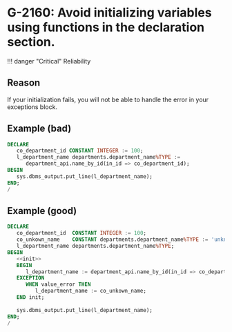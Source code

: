 # G-2160: Avoid initializing variables using functions in the declaration section.

!!! danger "Critical"
    Reliability

## Reason

If your initialization fails, you will not be able to handle the error in your exceptions block.

## Example (bad)

``` sql
DECLARE
   co_department_id CONSTANT INTEGER := 100;
   l_department_name departments.department_name%TYPE := 
      department_api.name_by_id(in_id => co_department_id);
BEGIN
   sys.dbms_output.put_line(l_department_name);
END;
/
```

## Example (good)

``` sql
DECLARE
   co_department_id  CONSTANT INTEGER := 100;
   co_unkown_name    CONSTANT departments.department_name%TYPE := 'unknown';
   l_department_name departments.department_name%TYPE;
BEGIN
   <<init>>
   BEGIN
      l_department_name := department_api.name_by_id(in_id => co_department_id);
   EXCEPTION
      WHEN value_error THEN
         l_department_name := co_unkown_name;
   END init;
   
   sys.dbms_output.put_line(l_department_name);
END;
/
```